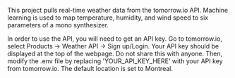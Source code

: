 This project pulls real-time weather data from the tomorrow.io API. Machine learning is used to map temperature, humidity, and wind speed to six parameters of a mono synthesizer.

In order to use the API, you will need to get an API key. Go to tomorrow.io, select Products -> Weather API -> Sign up/Login. Your API key should be displayed at the top of the webpage. Do not share this with anyone.
Then, modify the .env file by replacing 'YOUR_API_KEY_HERE' with your API key from tomorrow.io. The default location is set to Montreal. 
